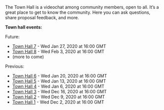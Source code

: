 
The Town Hall is a videochat among community members, open to all. It’s a great place to get to know the community. Here you can ask questions, share proposal feedback, and more.

**Town hall events:**

Future:

* [Town Hall 7](Town-Hall-7) - Wed Jan 27, 2020 at 16:00 GMT
* [Town Hall 8](Town-Hall-8) - Wed Feb 3, 2020 at 16:00 GMT
* (more to come)

Previous:

* [Town Hall 6](Town-Hall-6) - Wed Jan 20, 2020 at 16:00 GMT
* [Town Hall 5](Town-Hall-5) - Wed Jan 13, 2020 at 16:00 GMT
* [Town Hall 4](Town-Hall-4) - Wed Jan 6, 2020 at 16:00 GMT
* [Town Hall 3](Town-Hall-3) - Wed Dec 16, 2020 at 16:00 GMT
* [Town Hall 2](Town-Hall-2) - Wed Dec 9, 2020 at 16:00 GMT
* [Town Hall 1](Town-Hall-1) - Wed Dec 2, 2020 at 16:00 GMT

###

###